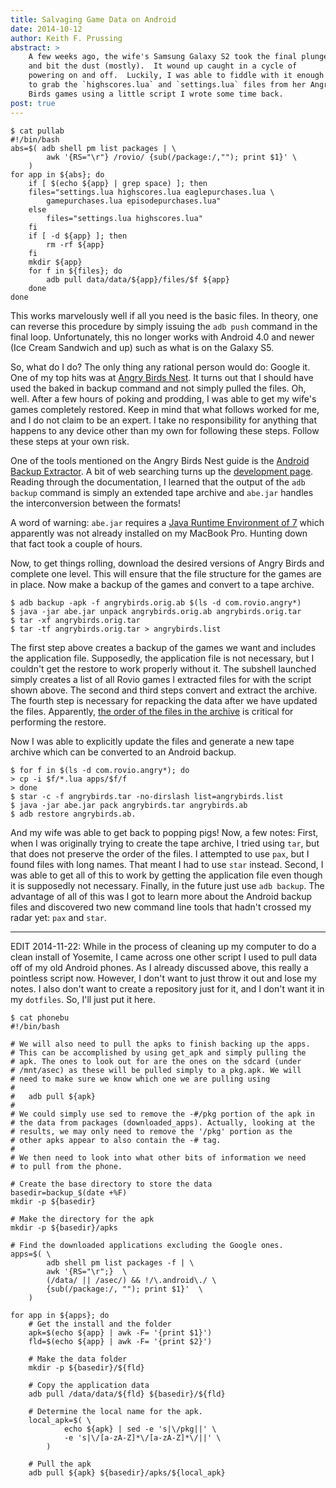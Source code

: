 ```yaml
---
title: Salvaging Game Data on Android
date: 2014-10-12
author: Keith F. Prussing
abstract: >
    A few weeks ago, the wife's Samsung Galaxy S2 took the final plunge
    and bit the dust (mostly).  It wound up caught in a cycle of
    powering on and off.  Luckily, I was able to fiddle with it enough
    to grab the `highscores.lua` and `settings.lua` files from her Angry
    Birds games using a little script I wrote some time back.
post: true
---
```


    $ cat pullab
    #!/bin/bash
    abs=$( adb shell pm list packages | \
            awk '{RS="\r"} /rovio/ {sub(/package:/,""); print $1}' \
        )
    for app in ${abs}; do
        if [ $(echo ${app} | grep space) ]; then
        files="settings.lua highscores.lua eaglepurchases.lua \
            gamepurchases.lua episodepurchases.lua"
        else
            files="settings.lua highscores.lua"
        fi
        if [ -d ${app} ]; then
            rm -rf ${app}
        fi
        mkdir ${app}
        for f in ${files}; do
            adb pull data/data/${app}/files/$f ${app}
        done
    done

This works marvelously well if all you need is the basic files.  In
theory, one can reverse this procedure by simply issuing the `adb push`
command in the final loop.  Unfortunately, this no longer works with
Android 4.0 and newer (Ice Cream Sandwich and up) such as what is on the
Galaxy S5.

So, what do I do?  The only thing any rational person would do: Google
it.  One of my top hits was at [Angry Birds Nest][amslimfordy_how_2013].
It turns out that I should have used the baked in backup command and not
simply pulled the files.  Oh, well.  After a few hours of poking and
prodding, I was able to get my wife's games completely restored.  Keep
in mind that what follows worked for me, and I do not claim to be an
expert.  I take no responsibility for anything that happens to any
device other than my own for following these steps.  Follow these steps
at your own risk.

One of the tools mentioned on the Angry Birds Nest guide is the [Android
Backup Extractor][abe].  A bit of web searching turns up the
[development page][abedev].  Reading through the documentation, I
learned that the output of the `adb backup` command is simply an
extended tape archive and `abe.jar` handles the interconversion between
the formats!

A word of warning: `abe.jar` requires a [Java Runtime Environment of
7][jre7] which apparently was not already installed on my MacBook Pro.
Hunting down that fact took a couple of hours.

Now, to get things rolling, download the desired versions of Angry Birds
and complete one level.  This will ensure that the file structure for
the games are in place.  Now make a backup of the games and convert to a
tape archive.

    $ adb backup -apk -f angrybirds.orig.ab $(ls -d com.rovio.angry*)
    $ java -jar abe.jar unpack angrybirds.orig.ab angrybirds.orig.tar
    $ tar -xf angrybirds.orig.tar
    $ tar -tf angrybirds.orig.tar > angrybirds.list

The first step above creates a backup of the games we want and includes
the application file.  Supposedly, the application file is not
necessary, but I couldn't get the restore to work properly without it.
The subshell launched simply creates a list of all Rovio games I
extracted files for with the script shown above.  The second and third
steps convert and extract the archive.  The fourth step is necessary for
repacking the data after we have updated the files.  Apparently, [the
order of the files in the archive][elenkov_unpacking_2012] is critical
for performing the restore.

Now I was able to explicitly update the files and generate a new tape
archive which can be converted to an Android backup.

    $ for f in $(ls -d com.rovio.angry*); do 
    > cp -i $f/*.lua apps/$f/f
    > done
    $ star -c -f angrybirds.tar -no-dirslash list=angrybirds.list
    $ java -jar abe.jar pack angrybirds.tar angrybirds.ab
    $ adb restore angrybirds.ab.

And my wife was able to get back to popping pigs!  Now, a few notes:
First, when I was originally trying to create the tape archive, I tried
using `tar`, but that does not preserve the order of the files.  I
attempted to use `pax`, but I found files with long names.  That meant I
had to use `star` instead.  Second, I was able to get all of this to
work by getting the application file even though it is supposedly not
necessary.  Finally, in the future just use `adb backup`.  The advantage
of all of this was I got to learn more about the Android backup files
and discovered two new command line tools that hadn't crossed my radar
yet: `pax` and `star`.

---

EDIT 2014-11-22: While in the process of cleaning up my computer to do a
clean install of Yosemite, I came across one other script I used to pull
data off of my old Android phones.  As I already discussed above, this
really a pointless script now.  However, I don't want to just throw it
out and lose my notes.  I also don't want to create a repository just
for it, and I don't want it in my `dotfiles`.  So, I'll just put it
here.

    $ cat phonebu
    #!/bin/bash

    # We will also need to pull the apks to finish backing up the apps.
    # This can be accomplished by using get_apk and simply pulling the
    # apk. The ones to look out for are the ones on the sdcard (under 
    # /mnt/asec) as these will be pulled simply to a pkg.apk. We will 
    # need to make sure we know which one we are pulling using
    #
    #   adb pull ${apk}
    #
    # We could simply use sed to remove the -#/pkg portion of the apk in
    # the data from packages (downloaded_apps). Actually, looking at the
    # results, we may only need to remove the '/pkg' portion as the 
    # other apks appear to also contain the -# tag.
    #
    # We then need to look into what other bits of information we need
    # to pull from the phone.

    # Create the base directory to store the data
    basedir=backup_$(date +%F)
    mkdir -p ${basedir}

    # Make the directory for the apk
    mkdir -p ${basedir}/apks

    # Find the downloaded applications excluding the Google ones.
    apps=$( \
            adb shell pm list packages -f | \
            awk '{RS="\r";}  \
            (/data/ || /asec/) && !/\.android\./ \
            {sub(/package:/, ""); print $1}'  \
        )

    for app in ${apps}; do
        # Get the install and the folder
        apk=$(echo ${app} | awk -F= '{print $1}')
        fld=$(echo ${app} | awk -F= '{print $2}')

        # Make the data folder
        mkdir -p ${basedir}/${fld}

        # Copy the application data
        adb pull /data/data/${fld} ${basedir}/${fld}

        # Determine the local name for the apk.
        local_apk=$( \
                echo ${apk} | sed -e 's|\/pkg||' \
                -e 's|\/[a-zA-Z]*\/[a-zA-Z]*\/||' \
            )

        # Pull the apk
        adb pull ${apk} ${basedir}/apks/${local_apk}


[amslimfordy_how_2013]: http://www.angrybirdsnest.com/how-to-back-up-angry-birds-progress-on-android-rooted-and-non-rooted/#backup-new
[abe]: http://sourceforge.net/projects/adbextractor/
[abedev]: https://github.com/nelenkov/android-backup-extractor
[jre7]: http://www.oracle.com/technetwork/java/javase/downloads/jre7-downloads-1880261.html
[elenkov_unpacking_2012]: http://nelenkov.blogspot.com/2012/06/unpacking-android-backups.html

